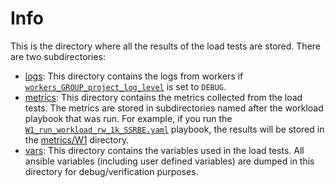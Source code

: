 # Info

This is the directory where all the results of the load tests are stored. There are two subdirectories:
- [logs](logs): This directory contains the logs from workers if [`workers_GROUP_project_log_level`](../group_vars/workers.yaml)
  is set to `DEBUG`.
- [metrics](metrics): This directory contains the metrics collected from the load tests. The metrics are stored in
  subdirectories named after the workload playbook that was run. For example, if you run the 
  [`W1_run_workload_rw_1k_SSRBE.yaml`](../W1_run_workload_rw_1k_SSRBE.yaml) playbook, the results will be stored in the
  [metrics/W1]() directory.
- [vars](vars): This directory contains the variables used in the load tests. All ansible variables (including
  user defined variables) are dumped in this directory for debug/verification purposes.
